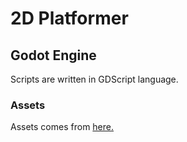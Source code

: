 # 2D Platformer

## Godot Engine
Scripts are written in GDScript language.

### Assets
Assets comes from [here.](https://pixelfrog-assets.itch.io/pixel-adventure-1)
